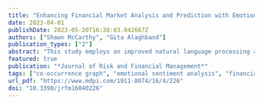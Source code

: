 ```yaml
---
title: "Enhancing Financial Market Analysis and Prediction with Emotion Corpora and News Co-Occurrence Network"
date: 2023-04-01
publishDate: 2023-05-20T16:38:03.042667Z
authors: ["Shawn McCarthy", "Gita Alaghband"]
publication_types: ["2"]
abstract: "This study employs an improved natural language processing algorithm to analyze over 500,000 financial news articles from sixteen major sources across 12 sectors, with the top 10 companies in each sector. The analysis identifies shifting economic activity based on emotional news sentiment and develops a news co-occurrence network to show relationships between companies even across sectors. This study created an improved corpus and algorithm to identify emotions in financial news. The improved method identified 18 additional emotions beyond what was previously analyzed. The researchers labeled financial terms from Investopedia to validate the categorization performance of the new method. Using the improved algorithm, we analyzed how emotions in financial news relate to market movement of pairs of companies. We found a moderate correlation (above 60%) between emotion sentiment and market movement. To validate this finding, we further checked the correlation coefficients between sentiment alone, and found that consumer discretionary, consumer staples, financials, industrials, and technology sectors showed similar trends. Our findings suggest that emotional sentiment analysis provide valuable insights for financial market analysis and prediction. The technical analysis framework developed in this study can be integrated into a larger investment strategy, enabling organizations to identify potential opportunities and develop informed strategies. The insights derived from the co-occurrence model may be leveraged by companies to strengthen their risk management functions, making it an asset within a comprehensive investment strategy."
featured: true
publication: "*Journal of Risk and Financial Management*"
tags: ["co-occurrence graph", "emotional sentiment analysis", "financial news", "NLP"]
url_pdf: "https://www.mdpi.com/1911-8074/16/4/226"
doi: "10.3390/jrfm16040226"
---
```



